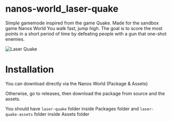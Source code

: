 # nanos-world_laser-quake
Simple gamemode inspired from the game Quake. Made for the sandbox game Nanos World
You walk fast, jump high. The goal is to score the most points in a short period of time by defeating people with a gun that one-shot enemies.

![Laser Quake](https://falaxir.fr/images/nanos/LaserQuake.jpg)

# Installation

You can download directly via the Nanos World (Package & Assets)

Otherwise, go to releases, then download the package from source and the assets.

You should have `laser-quake` folder inside Packages folder and `laser-quake-assets` folder inside Assets folder
